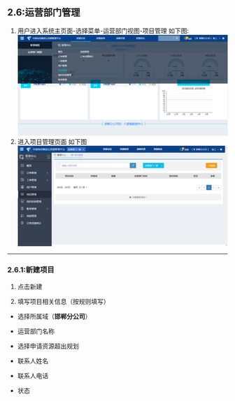 ## 2.6:运营部门管理



1. 用户进入系统主页面-选择菜单-运营部门视图-项目管理 如下图:
![](/assets/projectmanage.png)
2. 进入项目管理页面 如下图
![](/assets/projectmanage01.png)
***
### 2.6.1:新建项目

1. 点击新建

2. 填写项目相关信息（按规则填写）

 - 选择所属域（**邯郸分公司**）

 - 运营部门名称

 - 选择申请资源超出规划

 - 联系人姓名

 - 联系人电话

 - 状态
    

